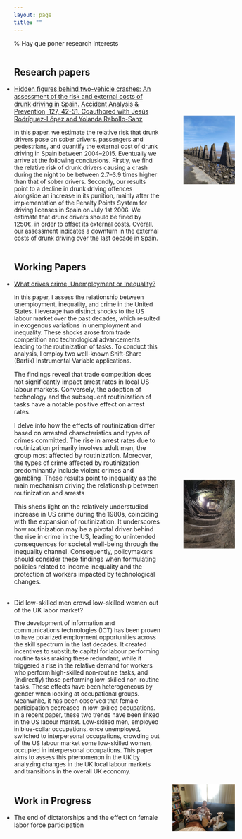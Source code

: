 ```yaml
---
layout: page
title: ""
---
```

% Hay que poner research interests

<div style="display: flex; align-items: center;">
  <div style="flex: 2; padding: 1px; text-align: left;">
    <h2>Research papers</h2>
    <ul style="list-style-type: disc; padding-left: 0;">
      <li>
        <a href="https://www.sciencedirect.com/science/article/pii/S0001457519302726">
          Hidden figures behind two-vehicle crashes: An assessment of the risk and external costs of drunk driving in Spain. Accident Analysis & Prevention, 127, 42-51.  Coauthored with Jesús Rodríguez-López and Yolanda Rebollo-Sanz
        </a>
        <p style="font-size: 10pt;">In this paper, we estimate the relative risk that drunk drivers pose on sober drivers, passengers and pedestrians, and quantify the external cost of drunk driving in Spain between 2004–2015. Eventually we arrive at the following conclusions. Firstly, we find the relative risk of drunk drivers causing a crash during the night to be between 2.7–3.9 times higher than that of sober drivers. Secondly, our results point to a decline in drunk driving offences alongside an increase in its punition, mainly after the implementation of the Penalty Points System for driving licenses in Spain on July 1st 2006. We estimate that drunk drivers should be fined by 1250€, in order to offset its external costs. Overall, our assessment indicates a downturn in the external costs of drunk driving over the last decade in Spain.</p>
      </li>
    </ul>
  </div>
  <div style="flex: 1; padding: 1px; text-align: right;">
    <img src="/images/cramond.jpeg" alt="Cramond" width="70%" height="70%">
  </div>
</div>

<div style="display: flex; align-items: center;">
  <div style="flex: 2; padding: 1px; text-align: left;">
    <h2>Working Papers</h2>
    <ul style="list-style-type: disc; padding-left: 0;">
      <li>
        <a href="http://ssrn.com/abstract=4624688">
          What drives crime, Unemployment or Inequality?
        </a>
        <p style="font-size: 10pt;">In this paper, I assess the relationship between unemployment, inequality, and crime in the United States. I leverage two distinct shocks to the US labour market over the past decades, which resulted in exogenous variations in unemployment and inequality. These shocks arose from trade competition and technological advancements leading to the routinization of tasks. To conduct this analysis, I employ two well-known Shift-Share (Bartik) Instrumental Variable applications.

The findings reveal that trade competition does not significantly impact arrest rates in local US labour markets. Conversely, the adoption of technology and the subsequent routinization of tasks have a notable positive effect on arrest rates.

I delve into how the effects of routinization differ based on arrested characteristics and types of crimes committed. The rise in arrest rates due to routinization primarily involves adult men, the group most affected by routinization. Moreover, the types of crime affected by routinization predominantly include violent crimes and gambling. These results point to inequality as the main mechanism driving the relationship between routinization and arrests

This sheds light on the relatively understudied increase in US crime during the 1980s, coinciding with the expansion of routinization. It underscores how routinization may be a pivotal driver behind the rise in crime in the US, leading to unintended consequences for societal well-being through the inequality channel. Consequently, policymakers should consider these findings when formulating policies related to income inequality and the protection of workers impacted by technological changes.</p>        
      </li>
      <li>
          Did low-skilled men crowd low-skilled women out of the UK labor market?
      </li>
      <p style="font-size: 10pt;">The development of information and communications technologies (ICT) has been proven to have polarized employment opportunities across the skill spectrum in the last decades. It created incentives to substitute capital for labour performing routine tasks making these redundant, while it triggered a rise in the relative demand for workers who perform high-skilled non-routine tasks, and (indirectly) those performing low-skilled non-routine tasks. These effects have been heterogeneous by gender when looking at occupational groups. Meanwhile, it has been observed that female participation decreased in low-skilled occupations. In a recent paper, these two trends have been linked in the US labour market. Low-skilled men, employed in blue-collar occupations, once unemployed, switched to interpersonal occupations, crowding out of the US labour market some low-skilled women, occupied in interpersonal occupations. This paper aims to assess this phenomenon in the UK by analyzing changes in the UK local labour markets and transitions in the overall UK economy.</p> 
    </ul>
  </div>
  <div style="flex: 1; padding: 1px; text-align: right;">
    <img src="/images/st_andres_castle_tunnel.jpeg" alt="tunnel" width="70%" height="70%">
  </div>
</div>

<div style="display: flex; align-items: center;">
  <div style="flex: 2; padding: 1px; text-align: left;">
    <h2>Work in Progress</h2>
    <ul style="list-style-type: disc; padding-left: 0;">
      <li>
          The end of dictatorships and the effect on female labor force participation
      </li>
    </ul>
  </div>
  <div style="flex: 1; padding: 1px; text-align: right;">
    <img src="/images/dogs.jpeg" alt="Doggies" width="85%" height="85%">
  </div>
</div>
